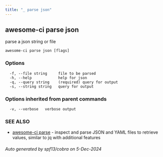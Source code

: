 ```yaml
---
title: "_ parse json"
---
```

## awesome-ci parse json

parse a json string or file

```
awesome-ci parse json [flags]
```

### Options

```
  -f, --file string     file to be parsed
  -h, --help            help for json
  -q, --query string    (required) query for output
  -s, --string string   query for output
```

### Options inherited from parent commands

```
  -v, --verbose   verbose output
```

### SEE ALSO

* [awesome-ci parse](./awesome-ci_parse)	 - inspect and parse JSON and YAML files to retrieve values, similar to jq with additional features

###### Auto generated by spf13/cobra on 5-Dec-2024
